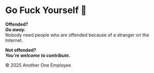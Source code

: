 # Go Fuck Yourself 🖕  

**Offended?**  
***Go away.***  
Nobody need people who are offended because of a stranger on the Internet.  

**Not offended?**  
***You're welcome to contribute.***

&copy; 2025 Another One Employee
